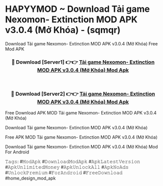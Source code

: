 # HAPYYMOD ~ Download Tải game Nexomon- Extinction MOD APK v3.0.4 (Mở Khóa) - (sqmqr)
Download Tải game Nexomon- Extinction MOD APK v3.0.4 (Mở Khóa) Free Mod APK

<div align="center">
<h3>🔴 Download [Server1] 👉👉 <a href="https://apk-comot.site?title=Tải_game_Nexomon-_Extinction_MOD_APK_v3.0.4_(Mở_Khóa)">Tải game Nexomon- Extinction MOD APK v3.0.4 (Mở Khóa) Mod Apk</a></h3><br>

<h3>🔴 Download [Server2] 👉👉 <a href="https://apk-comot.site?title=Tải_game_Nexomon-_Extinction_MOD_APK_v3.0.4_(Mở_Khóa)">Tải game Nexomon- Extinction MOD APK v3.0.4 (Mở Khóa) Mod Apk</a></h3>
</div>


Free Download APK MOD Tải game Nexomon- Extinction MOD APK v3.0.4 (Mở Khóa)

Download Tải game Nexomon- Extinction MOD APK v3.0.4 (Mở Khóa) 

Free APK MOD Tải game Nexomon- Extinction MOD APK v3.0.4 (Mở Khóa) 

Download Tải game Nexomon- Extinction MOD APK v3.0.4 (Mở Khóa) Mod For Android

𝚃𝚊𝚐𝚜: #𝙼𝚘𝚍𝙰𝚙𝚔 #𝙳𝚘𝚠𝚗𝚕𝚘𝚊𝚍𝙼𝚘𝚍𝙰𝚙𝚔 #𝙰𝚙𝚔𝙻𝚊𝚝𝚎𝚜𝚝𝚅𝚎𝚛𝚜𝚒𝚘𝚗 #𝙰𝚙𝚔𝚄𝚗𝚕𝚒𝚖𝚒𝚝𝚎𝚍𝙼𝚘𝚗𝚎𝚢 #𝙰𝚙𝚔𝚄𝚗𝚕𝚘𝚌𝚔𝙰𝚕𝚕 #𝙰𝚙𝚔𝙽𝚘𝙰𝚍𝚜 #𝚄𝚗𝚕𝚘𝚌𝚔𝙿𝚛𝚎𝚖𝚒𝚞𝚖 #𝙵𝚘𝚛𝙰𝚗𝚍𝚛𝚘𝚒𝚍 #𝙵𝚛𝚎𝚎𝙳𝚘𝚠𝚗𝚕𝚘𝚊𝚍 #home_design_mod_apk